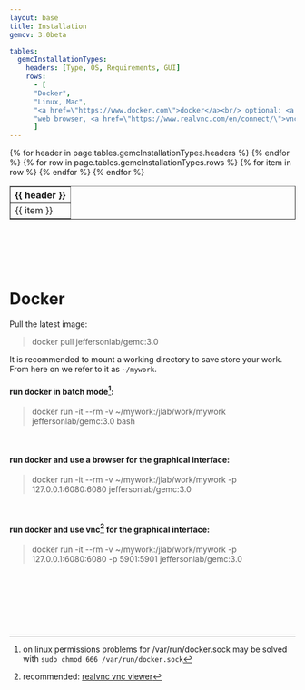 ```yaml
---
layout: base
title: Installation
gemcv: 3.0beta

tables:
  gemcInstallationTypes:
    headers: [Type, OS, Requirements, GUI]
    rows:
      - [
      "Docker",
      "Linux, Mac",
      "<a href=\"https://www.docker.com\">docker</a><br/> optional: <a href=\"https://www.realvnc.com/en/connect/\">vnc</a>",
      "web browser, <a href=\"https://www.realvnc.com/en/connect/\">vnc</a>"
      ]
---
```


<table border="1" width="60%" class="table-info">
	<tr>
		{% for header in page.tables.gemcInstallationTypes.headers %}	
		<th>{{ header }}</th>
		{% endfor %}
	</tr>
	{% for row in page.tables.gemcInstallationTypes.rows %}
		<tr>
			{% for item in row %}
				<td> {{ item }} </td>
			{% endfor %}
		</tr>
	{% endfor %}
</table>

<br/>
<br/>

<!--# DMG <a href="https://www.jlab.org/12gev_phys/packages/dmg/gemc-{{ page.gemcv }}.dmg"> <span data-feather="download"></span> </a> -->
<!--After installation use the line below to load the environment. -->
<!-- source /Applications/gemc-{{ page.gemcv }}.app/environment.sh-->
<!---->

<br/>
<br/>

# Docker 

Pull the latest image:
> docker pull jeffersonlab/gemc:3.0 

It is recommended to mount a working directory to save store your work.
From here on we refer to it as `~/mywork`.

#### run docker in batch mode[^1]:
> docker run -it \-\-rm  -v ~/mywork:/jlab/work/mywork jeffersonlab/gemc:3.0 bash

<br/>

#### run docker and use a browser for the graphical interface:
> docker run -it \-\-rm  -v ~/mywork:/jlab/work/mywork  -p 127.0.0.1:6080:6080  jeffersonlab/gemc:3.0 

<br/>

#### run docker and use vnc[^2] for the graphical interface:
> docker run -it \-\-rm  -v ~/mywork:/jlab/work/mywork  -p 127.0.0.1:6080:6080  -p 5901:5901 jeffersonlab/gemc:3.0 

<br/>

<br/> <br/> <br/> <br/>


[^1]: on linux permissions problems for /var/run/docker.sock may be solved with  ```sudo chmod 666 /var/run/docker.sock```
[^2]: recommended: <a href='https://www.realvnc.com/en/connect/download/viewer/'>realvnc vnc viewer</a>
